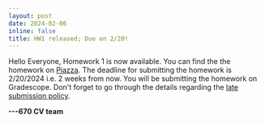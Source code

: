 ```yaml
---
layout: post
date: 2024-02-06
inline: false
title: HW1 released; Due on 2/20!
---
```


Hello Everyone,
Homework 1 is now available. You can find the the homework on [Piazza](https://piazza.com/umass/spring2024/compsci670/resources). The deadline for submitting the homework is 2/20/2024 i.e. 2 weeks from now. You will be submitting the homework on Gradescope. Don't forget to go through the details regarding the [late submission policy](https://cvl-umass.github.io/compsci670-spring-2024/logistics/#homework-assignments).

**---670 CV team**
